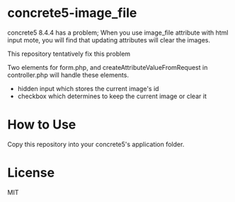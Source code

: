 # concrete5-image_file

concrete5 8.4.4 has a problem;
When you use image_file attribute with html input mote, you will find that updating attributes will clear the images.

This repository tentatively fix this problem

Two elements for form.php, and createAttributeValueFromRequest in controller.php will handle these elements.
+ hidden input which stores the current image's id
+ checkbox which determines to keep the current image or clear it

# How to Use
Copy this repository into your concrete5's application folder.

# License
MIT